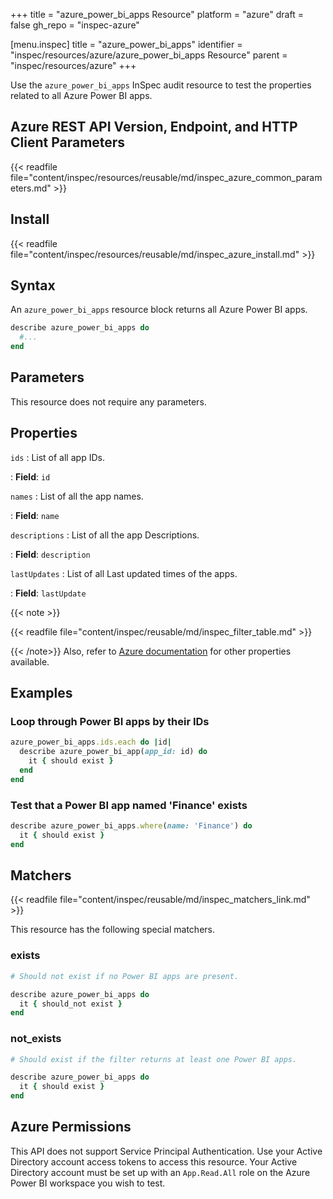 +++
title = "azure_power_bi_apps Resource"
platform = "azure"
draft = false
gh_repo = "inspec-azure"

[menu.inspec]
title = "azure_power_bi_apps"
identifier = "inspec/resources/azure/azure_power_bi_apps Resource"
parent = "inspec/resources/azure"
+++

Use the `azure_power_bi_apps` InSpec audit resource to test the properties related to all Azure Power BI apps.

## Azure REST API Version, Endpoint, and HTTP Client Parameters

{{< readfile file="content/inspec/resources/reusable/md/inspec_azure_common_parameters.md" >}}

## Install

{{< readfile file="content/inspec/resources/reusable/md/inspec_azure_install.md" >}}

## Syntax

An `azure_power_bi_apps` resource block returns all Azure Power BI apps.

```ruby
describe azure_power_bi_apps do
  #...
end
```

## Parameters

This resource does not require any parameters.

## Properties

`ids`
: List of all app IDs.

: **Field**: `id`

`names`
: List of all the app names.

: **Field**: `name`

`descriptions`
: List of all the app Descriptions.

: **Field**: `description`

`lastUpdates`
: List of all Last updated times of the apps.

: **Field**: `lastUpdate`

{{< note >}}

{{< readfile file="content/inspec/reusable/md/inspec_filter_table.md" >}}

{{< /note>}}
Also, refer to [Azure documentation](https://docs.microsoft.com/en-us/rest/api/power-bi/apps/get-apps) for other properties available.

## Examples

### Loop through Power BI apps by their IDs

```ruby
azure_power_bi_apps.ids.each do |id|
  describe azure_power_bi_app(app_id: id) do
    it { should exist }
  end
end
```

### Test that a Power BI app named 'Finance' exists

```ruby
describe azure_power_bi_apps.where(name: 'Finance') do
  it { should exist }
end
```

## Matchers

{{< readfile file="content/inspec/reusable/md/inspec_matchers_link.md" >}}

This resource has the following special matchers.

### exists

```ruby
# Should not exist if no Power BI apps are present.

describe azure_power_bi_apps do
  it { should_not exist }
end
```

### not_exists

```ruby
# Should exist if the filter returns at least one Power BI apps.

describe azure_power_bi_apps do
  it { should exist }
end
```

## Azure Permissions

This API does not support Service Principal Authentication. Use your Active Directory account access tokens to access this resource.
Your Active Directory account must be set up with an `App.Read.All` role on the Azure Power BI workspace you wish to test.
